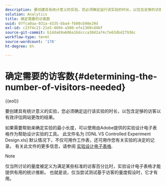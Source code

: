 ```yaml
---
description: 要创建具有统计意义的实验，您必须确定运行该实验的时长，以包含足够的访客以有效评估网站更改的结果。
solution: Analytics
title: 确定需要的访客数
uuid: 07fca0aa-031a-4335-bba4-fb00cb90e29d
exl-id: c23f4c21-21e5-4694-a500-efe1369cd4bf
source-git-commit: b1dda69a606a16dccca30d2a74c7e63dbd27936c
workflow-type: tm+mt
source-wordcount: '178'
ht-degree: 6%

---
```


# 确定需要的访客数{#determining-the-number-of-visitors-needed}

{{eol}}

要创建具有统计意义的实验，您必须确定运行该实验的时长，以包含足够的访客以有效评估网站更改的结果。

如果需要帮助来确定实验的最小长度，可以使用由Adobe提供的实验设计电子表格作为帮助设计实验的工具。 此文件名为 [!DNL VS Controlled Experiment Design.xls] 默认情况下，不仅可用作工作表，还可用作您有关实验的决定的记录。 有关此文件的更多信息，请参阅 [实验设计电子表格](../../../home/c-undst-ctrld-exp/t-exp-dsn-spst.md#task-d7f674980fe9415d80371d6020bcf164).

>[!NOTE]
>
>仅当所讨论的量度被定义为满足某些标准的访客百分比时，实验设计电子表格才能提供有用的统计推断。 也就是说，仅当尝试测试基于访客的量度假设时，它才有用。
